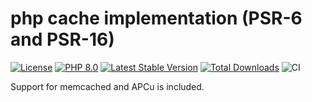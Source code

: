 # php cache implementation (PSR-6 and PSR-16)

[![License](https://img.shields.io/badge/license-BSD-blue.svg)](https://opensource.org/licenses/BSD-3-Clause)
[![PHP 8.0](https://img.shields.io/badge/php-8.0-yellow.svg)](http://www.php.net)
[![Latest Stable Version](https://img.shields.io/packagist/v/mbretter/stk-cache.svg)](https://packagist.org/packages/mbretter/stk-cache)
[![Total Downloads](https://img.shields.io/packagist/dt/mbretter/stk-cache.svg)](https://packagist.org/packages/mbretter/stk-cache)
![CI](https://github.com/mbretter/stk-cache/actions/workflows/ci.yml/badge.svg)

Support for memcached and APCu is included.